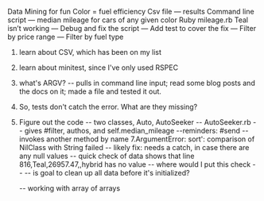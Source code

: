 
Data Mining for fun 
Color = fuel efficiency
Csv file — results 
Command line script — median mileage for cars of any given color 
Ruby mileage.rb <color> 
Teal isn’t working 
— Debug and fix the script 
— Add test to cover the fix 
— Filter by price range 
— Filter by fuel type 

1. learn about CSV, which has been on my list 
2. learn about minitest, since I've only used RSPEC
3. what's ARGV? 
   -- pulls in command line input; read some blog posts and the docs on it; made a file and tested it out.  
4. So, tests don't catch the error. What are they missing? 
5. Figure out the code 
    -- two classes, Auto, AutoSeeker
   -- AutoSeeker.rb -- gives #filter, authos, and self.median_mileage
    --reminders: #send -- invokes another method by name 
7.ArgumentError: sort': comparison of NilClass with String failed
    -- likely fix: needs a catch, in case there are any null values 
    -- quick check of data shows that line 816,Teal,26957.47,,hybrid has no value 
    -- where would I put this check -- 
        -- is goal to clean up all data before it's initialized? 
        
    -- working with array of arrays 



